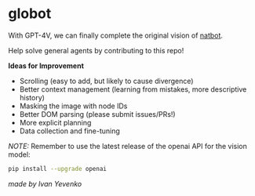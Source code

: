 # globot

With GPT-4V, we can finally complete the original vision of [natbot](https://github.com/nat/natbot).

Help solve general agents by contributing to this repo!

**Ideas for Improvement**
- Scrolling (easy to add, but likely to cause divergence)
- Better context management (learning from mistakes, more descriptive history)
- Masking the image with node IDs
- Better DOM parsing (please submit issues/PRs!)
- More explicit planning
- Data collection and fine-tuning

*NOTE:* Remember to use the latest release of the openai API for the vision model:
```bash
pip install --upgrade openai
```

*made by Ivan Yevenko*
